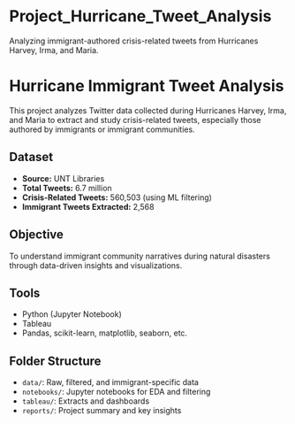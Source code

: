 # Project_Hurricane_Tweet_Analysis
Analyzing immigrant-authored crisis-related tweets from Hurricanes Harvey, Irma, and Maria.

# Hurricane Immigrant Tweet Analysis

This project analyzes Twitter data collected during Hurricanes Harvey, Irma, and Maria to extract and study crisis-related tweets, especially those authored by immigrants or immigrant communities.

## Dataset
- **Source:** UNT Libraries
- **Total Tweets:** 6.7 million
- **Crisis-Related Tweets:** 560,503 (using ML filtering)
- **Immigrant Tweets Extracted:** 2,568

## Objective
To understand immigrant community narratives during natural disasters through data-driven insights and visualizations.

## Tools
- Python (Jupyter Notebook)
- Tableau
- Pandas, scikit-learn, matplotlib, seaborn, etc.

## Folder Structure
- `data/`: Raw, filtered, and immigrant-specific data
- `notebooks/`: Jupyter notebooks for EDA and filtering
- `tableau/`: Extracts and dashboards
- `reports/`: Project summary and key insights
